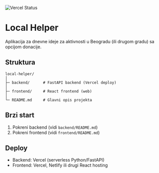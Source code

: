 ![Vercel Status](https://vercel.com/api/pipelines/github.com/urosorolicki/local-helper/badge)

# Local Helper

Aplikacija za dnevne ideje za aktivnosti u Beogradu (ili drugom gradu) sa opcijom donacije.

## Struktura

```
local-helper/
│
├─ backend/      # FastAPI backend (Vercel deploy)
│
├─ frontend/     # React frontend (web)
│
└─ README.md     # Glavni opis projekta
```

## Brzi start

1. Pokreni backend (vidi `backend/README.md`)
2. Pokreni frontend (vidi `frontend/README.md`)

## Deploy

- Backend: Vercel (serverless Python/FastAPI)
- Frontend: Vercel, Netlify ili drugi React hosting